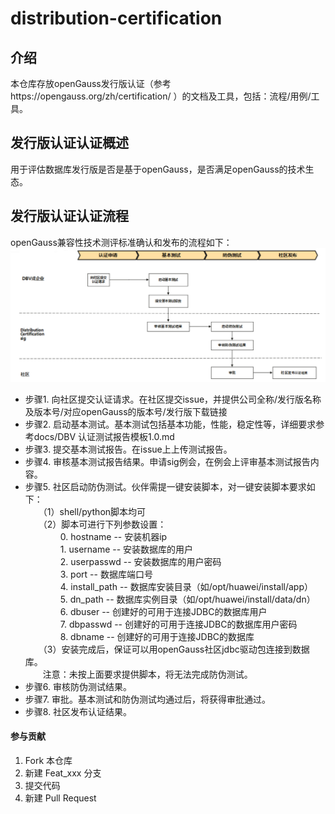 # distribution-certification

## 介绍
本仓库存放openGauss发行版认证（参考https://opengauss.org/zh/certification/ ）的文档及工具，包括：流程/用例/工具。

## 发行版认证认证概述
用于评估数据库发行版是否是基于openGauss，是否满足openGauss的技术生态。

## 发行版认证认证流程
openGauss兼容性技术测评标准确认和发布的流程如下：
![openGauss发行版认证流程](docs/openGuass发行版认证流程.png)

- 步骤1. 向社区提交认证请求。在社区提交issue，并提供公司全称/发行版名称及版本号/对应openGauss的版本号/发行版下载链接
- 步骤2. 启动基本测试。基本测试包括基本功能，性能，稳定性等，详细要求参考docs/DBV 认证测试报告模板1.0.md
- 步骤3. 提交基本测试报告。在issue上上传测试报告。
- 步骤4. 审核基本测试报告结果。申请sig例会，在例会上评审基本测试报告内容。
- 步骤5. 社区启动防伪测试。伙伴需提一键安装脚本，对一键安装脚本要求如下：   
　　（1）shell/python脚本均可   
　　（2）脚本可进行下列参数设置：   
　　　　0. hostname -- 安装机器ip   
　　　　1. username -- 安装数据库的用户   
　　　　2. userpasswd -- 安装数据库的用户密码   
　　　　3. port -- 数据库端口号   
　　　　4. install_path -- 数据库安装目录（如/opt/huawei/install/app）   
　　　　5. dn_path -- 数据库实例目录（如/opt/huawei/install/data/dn）   
　　　　6. dbuser -- 创建好的可用于连接JDBC的数据库用户   
　　　　7. dbpasswd -- 创建好的可用于连接JDBC的数据库用户密码   
　　　　8. dbname -- 创建好的可用于连接JDBC的数据库   
　　（3）安装完成后，保证可以用openGauss社区jdbc驱动包连接到数据库。   
　　注意：未按上面要求提供脚本，将无法完成防伪测试。   
- 步骤6. 审核防伪测试结果。
- 步骤7. 审批。基本测试和防伪测试均通过后，将获得审批通过。
- 步骤8. 社区发布认证结果。

#### 参与贡献

1.  Fork 本仓库
2.  新建 Feat_xxx 分支
3.  提交代码
4.  新建 Pull Request

